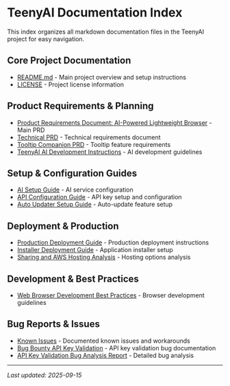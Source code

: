 # TeenyAI Documentation Index

This index organizes all markdown documentation files in the TeenyAI project for easy navigation.

## Core Project Documentation
- [README.md](./README.md) - Main project overview and setup instructions
- [LICENSE](./LICENSE) - Project license information

## Product Requirements & Planning
- [Product Requirements Document: AI-Powered Lightweight Browser](./Product%20Requirements%20Document_%20AI-Powered%20Lightweight%20Browser.md) - Main PRD
- [Technical PRD](./technical_prd.md) - Technical requirements document
- [Tooltip Companion PRD](./tooltip_companion_prd.md) - Tooltip feature requirements
- [TeenyAI AI Development Instructions](./TeenyAI%20AI%20Development%20Instructions.md) - AI development guidelines

## Setup & Configuration Guides
- [AI Setup Guide](./AI_SETUP_GUIDE.md) - AI service configuration
- [API Configuration Guide](./API_CONFIGURATION_GUIDE.md) - API key setup and configuration
- [Auto Updater Setup Guide](./AUTO_UPDATER_SETUP_GUIDE.md) - Auto-update feature setup

## Deployment & Production
- [Production Deployment Guide](./PRODUCTION_DEPLOYMENT_GUIDE.md) - Production deployment instructions
- [Installer Deployment Guide](./INSTALLER_DEPLOYMENT_GUIDE.md) - Application installer setup
- [Sharing and AWS Hosting Analysis](./Sharing%20and%20AWS%20Hosting%20Analysis.md) - Hosting options analysis

## Development & Best Practices
- [Web Browser Development Best Practices](./Web%20Browser%20Development%20Best%20Practices.md) - Browser development guidelines

## Bug Reports & Issues
- [Known Issues](./KNOWN_ISSUES.md) - Documented known issues and workarounds
- [Bug Bounty API Key Validation](./BUG_BOUNTY_API_KEY_VALIDATION.md) - API key validation bug documentation
- [API Key Validation Bug Analysis Report](./API%20Key%20Validation%20Bug%20Analysis%20Report.md) - Detailed bug analysis

---

*Last updated: 2025-09-15*